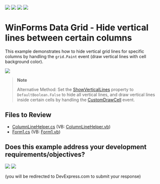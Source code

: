 <!-- default badges list -->
![](https://img.shields.io/endpoint?url=https://codecentral.devexpress.com/api/v1/VersionRange/128629149/17.2.3%2B)
[![](https://img.shields.io/badge/Open_in_DevExpress_Support_Center-FF7200?style=flat-square&logo=DevExpress&logoColor=white)](https://supportcenter.devexpress.com/ticket/details/E3647)
[![](https://img.shields.io/badge/📖_How_to_use_DevExpress_Examples-e9f6fc?style=flat-square)](https://docs.devexpress.com/GeneralInformation/403183)
[![](https://img.shields.io/badge/💬_Leave_Feedback-feecdd?style=flat-square)](#does-this-example-address-your-development-requirementsobjectives)
<!-- default badges end -->

# WinForms Data Grid - Hide vertical lines between certain columns

This example demonstrates how to hide vertical grid lines for specific columns by handling the `grid.Paint` event (draw vertical lines with cell background color).

![](https://raw.githubusercontent.com/DevExpress-Examples/how-to-hide-vertical-divider-lines-between-certain-columns-e3647/17.2.3%2B/media/winforms-grid-hide-vertical-lines.png)

> **Note**
>
> Alternative Method: Set the [ShowVerticalLines](https://docs.devexpress.com/WindowsForms/DevExpress.XtraGrid.Views.Grid.GridOptionsView.ShowVerticalLines) property to `DefaultBoolean.False` to hide all vertical lines, and draw vertical lines inside certain cells by handling the [CustomDrawCell](https://docs.devexpress.com/WindowsForms/DevExpress.XtraGrid.Views.Grid.GridView.CustomDrawCell) event.


## Files to Review

* [ColumnLineHelper.cs](./CS/E3647/ColumnLineHelper.cs) (VB: [ColumnLineHelper.vb](./VB/E3647/ColumnLineHelper.vb))
* [Form1.cs](./CS/E3647/Form1.cs) (VB: [Form1.vb](./VB/E3647/Form1.vb))
<!-- feedback -->
## Does this example address your development requirements/objectives?

[<img src="https://www.devexpress.com/support/examples/i/yes-button.svg"/>](https://www.devexpress.com/support/examples/survey.xml?utm_source=github&utm_campaign=winforms-grid-hide-vertical-lines-between-certain-columns&~~~was_helpful=yes) [<img src="https://www.devexpress.com/support/examples/i/no-button.svg"/>](https://www.devexpress.com/support/examples/survey.xml?utm_source=github&utm_campaign=winforms-grid-hide-vertical-lines-between-certain-columns&~~~was_helpful=no)

(you will be redirected to DevExpress.com to submit your response)
<!-- feedback end -->
